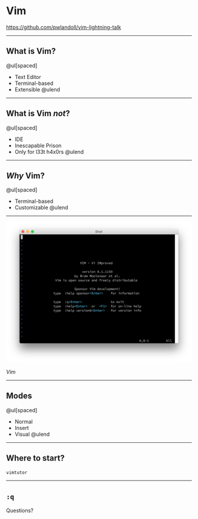 Vim
===
https://github.com/pwlandoll/vim-lightning-talk

---

What is Vim?
------------

@ul[spaced]
- Text Editor
- Terminal-based
- Extensible
@ulend

---

What is Vim *not*?
------------------

@ul[spaced]
- IDE
- Inescapable Prison
- Only for l33t h4x0rs
@ulend

---

*Why* Vim?
----------

@ul[spaced]
- Terminal-based
- Customizable
@ulend

---

![](assets/img/vim-default-small.png)

*Vim*

---

Modes
-----

@ul[spaced]
- Normal
- Insert
- Visual
@ulend

---

Where to start?
---------------

`vimtutor`

---

`:q`
----

Questions?
